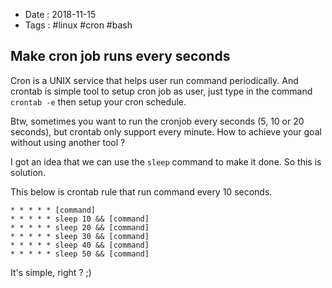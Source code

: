 - Date : 2018-11-15
- Tags : #linux #cron #bash

## Make cron job runs every seconds

Cron is a UNIX service that helps user run command periodically. And crontab is simple tool to setup cron job as user, just type in the command `crontab -e` then setup your cron schedule.

Btw, sometimes you want to run the cronjob every seconds (5, 10 or 20 seconds), but crontab only support every minute. How to achieve your goal without using another tool ?

I got an idea that we can use the `sleep` command to make it done. So this is solution.

This below is crontab rule that run command every 10 seconds.

```
* * * * * [command]
* * * * * sleep 10 && [command]
* * * * * sleep 20 && [command]
* * * * * sleep 30 && [command]
* * * * * sleep 40 && [command]
* * * * * sleep 50 && [command]
``` 

It's simple, right ? ;)

